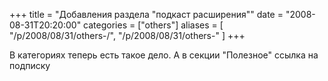 +++
title = "Добавления раздела \"подкаст расширения\""
date = "2008-08-31T20:20:00"
categories = ["others"]
aliases = [
    "/p/2008/08/31/others-/",
    "/p/2008/08/31/others-"
]
+++


В категориях теперь есть такое дело. А в секции "Полезное" ссылка на подписку